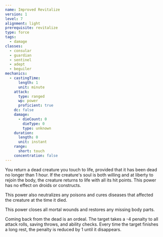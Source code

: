 ```yaml
---
name: Improved Revitalize
version: 1
level: 7
alignment: light
prerequisite: revitalize
type: force
tags:
  - damage
classes:
  - consular
  - guardian
  - sentinel
  - adept
  - beguiler
mechanics:
  - castingTime:
      length: 1
      unit: minute
    attack:
      type: ranged
      wp: power
      proficient: true
    dc: false
    damage:
      - dieCount: 0
        dieType: 0
        type: unknown
    duration:
      length: 0
      unit: instant
    range:
      short: touch
    concentration: false
---
```

You return a dead creature you touch to life, provided that it has been dead no longer than 1 hour. If the creature's soul is both willing and at liberty to rejoin the body, the creature returns to life with all its hit points. This power has no effect on droids or constructs.	

This power also neutralizes any poisons and cures diseases that affected the creature at the time it died. 

This power closes all mortal wounds and restores any missing body parts.	

Coming back from the dead is an ordeal. The target takes a -4 penalty to all attack rolls, saving throws, and ability checks. Every time the target finishes a long rest, the penalty is reduced by 1 until it disappears.
    